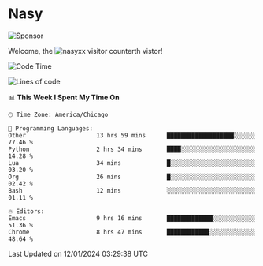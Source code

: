 # Nasy

<!--
<p align="center">
<img height="200" src="https://github-readme-stats.vercel.app/api?username=nasyxx&count_private=true&show_icons=true&theme=dracula&include_all_commits=true"/>
<img height="200" src="https://github-readme-stats.vercel.app/api/top-langs/?username=nasyxx&theme=dracula&hide=html,jupyter+notebook&count_private=true&show_icons=true"/>
</p>

  
----------------
-->

![Sponsor](https://img.shields.io/static/v1.svg?label=Sponsor&message=%E2%9D%A4&logo=GitHub&style=flat&color=pink)
 
Welcome, the ![nasyxx visitor counter](https://count.getloli.com/get/@nasyxx?theme=rule34)th vistor!
 
<!--START_SECTION:waka-->
![Code Time](http://img.shields.io/badge/Code%20Time-4%2C213%20hrs%2042%20mins-blue)

![Lines of code](https://img.shields.io/badge/From%20Hello%20World%20I%27ve%20Written-6.3%20million%20lines%20of%20code-blue)

📊 **This Week I Spent My Time On** 

```text
🕑︎ Time Zone: America/Chicago

💬 Programming Languages: 
Other                    13 hrs 59 mins      ███████████████████░░░░░░   77.46 % 
Python                   2 hrs 34 mins       ████░░░░░░░░░░░░░░░░░░░░░   14.28 % 
Lua                      34 mins             █░░░░░░░░░░░░░░░░░░░░░░░░   03.20 % 
Org                      26 mins             █░░░░░░░░░░░░░░░░░░░░░░░░   02.42 % 
Bash                     12 mins             ░░░░░░░░░░░░░░░░░░░░░░░░░   01.11 % 

🔥 Editors: 
Emacs                    9 hrs 16 mins       █████████████░░░░░░░░░░░░   51.36 % 
Chrome                   8 hrs 47 mins       ████████████░░░░░░░░░░░░░   48.64 % 
```


 Last Updated on 12/01/2024 03:29:38 UTC
<!--END_SECTION:waka-->

<!-- ![visitors](https://visitor-badge.laobi.icu/badge?page_id=nasyxx.nasyxx) -->

